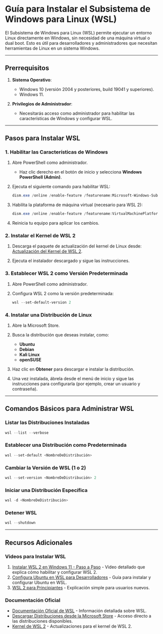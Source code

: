 # Guía para Instalar el Subsistema de Windows para Linux (WSL)

El Subsistema de Windows para Linux (WSL) permite ejecutar un entorno Linux directamente en Windows, sin necesidad de una máquina virtual o dual boot. Esto es útil para desarrolladores y administradores que necesitan herramientas de Linux en un sistema Windows.

---

## Prerrequisitos

1. **Sistema Operativo**:
   - Windows 10 (versión 2004 y posteriores, build 19041 y superiores).
   - Windows 11.

2. **Privilegios de Administrador**:
   - Necesitarás acceso como administrador para habilitar las características de Windows y configurar WSL.

---

## Pasos para Instalar WSL

### 1. Habilitar las Características de Windows

1. Abre PowerShell como administrador.
   - Haz clic derecho en el botón de inicio y selecciona **Windows PowerShell (Admin)**.

2. Ejecuta el siguiente comando para habilitar WSL:
   ```powershell
   dism.exe /online /enable-feature /featurename:Microsoft-Windows-Subsystem-Linux /all /norestart
   ```

3. Habilita la plataforma de máquina virtual (necesario para WSL 2):
   ```powershell
   dism.exe /online /enable-feature /featurename:VirtualMachinePlatform /all /norestart
   ```

4. Reinicia tu equipo para aplicar los cambios.

### 2. Instalar el Kernel de WSL 2

1. Descarga el paquete de actualización del kernel de Linux desde:
   [Actualización del Kernel de WSL 2](https://aka.ms/wsl2kernel).

2. Ejecuta el instalador descargado y sigue las instrucciones.

### 3. Establecer WSL 2 como Versión Predeterminada

1. Abre PowerShell como administrador.

2. Configura WSL 2 como la versión predeterminada:
   ```powershell
   wsl --set-default-version 2
   ```

### 4. Instalar una Distribución de Linux

1. Abre la Microsoft Store.

2. Busca la distribución que deseas instalar, como:
   - **Ubuntu**
   - **Debian**
   - **Kali Linux**
   - **openSUSE**

3. Haz clic en **Obtener** para descargar e instalar la distribución.

4. Una vez instalada, ábrela desde el menú de inicio y sigue las instrucciones para configurarla (por ejemplo, crear un usuario y contraseña).

---

## Comandos Básicos para Administrar WSL

### Listar las Distribuciones Instaladas
```powershell
wsl --list --verbose
```

### Establecer una Distribución como Predeterminada
```powershell
wsl --set-default <NombreDeDistribución>
```

### Cambiar la Versión de WSL (1 o 2)
```powershell
wsl --set-version <NombreDeDistribución> 2
```

### Iniciar una Distribución Específica
```powershell
wsl -d <NombreDeDistribución>
```

### Detener WSL
```powershell
wsl --shutdown
```

---

## Recursos Adicionales

### Videos para Instalar WSL
1. [Instalar WSL 2 en Windows 11 - Paso a Paso](https://youtu.be/uJg5HVzNUN0?si=8otIUlJGsBu8BOyY) - Video detallado que explica cómo habilitar y configurar WSL 2.
2. [Configura Ubuntu en WSL para Desarrolladores](https://www.youtube.com/watch?v=efgh5678) - Guía para instalar y configurar Ubuntu en WSL.
3. [WSL 2 para Principiantes](https://www.youtube.com/watch?v=ijkl9101) - Explicación simple para usuarios nuevos.

### Documentación Oficial

- [Documentación Oficial de WSL](https://docs.microsoft.com/es-es/windows/wsl/) - Información detallada sobre WSL.
- [Descargar Distribuciones desde la Microsoft Store](https://aka.ms/wslstore) - Acceso directo a las distribuciones disponibles.
- [Kernel de WSL 2](https://aka.ms/wsl2kernel) - Actualizaciones para el kernel de WSL 2.
